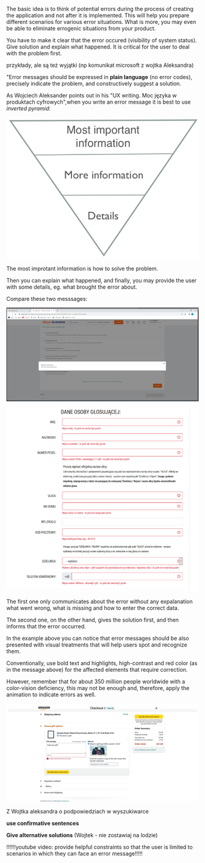 The basic idea is to think of potential errors during the process of creating the application and not after it is implemented. This will help you prepare different scenarios for various error situations. What is more, you may even be able to eliminate errogenic situations from your product.

You have to make it clear that the error occured (visibility of system status). 
Give solution and explain what happened. It is critical for the user to deal with the problem first. 

przykłady, ale są też wyjątki (np komunikat microsoft z wojtka Aleksandra)

"Error messages should be expressed in **plain language** (no error codes), precisely indicate the problem, and constructively suggest a solution.

As Wojciech Aleksander points out in his "UX writing. Moc języka w produktach cyfrowych",when you write an error message it is best to use *inverted pyramid*:

![pyramid](The-inverted-pyramid.png)

The most improtant information is how to solve the problem.

Then you can explain what happened, and finally, you may provide the user with some details, eg. what brought the error about.

Compare these two messsages:

![wrong_2](wrong_2.png)

![good_podpowiedzi](good_podpowiedzi.png)

The first one only communicates about the error without any expalanation what went wrong, what is missing and how to enter the correct data.

The second one, on the other hand,  gives the solution first, and then informs that the error occurred.

In the example above you can notice that error messages should be also presented with visual treatments that will help users spot and recognize them.

Conventionally, use bold text and highlights, high-contrast and red color (as in the message above) for the affected elements that require correction. 

However, remember that for about 350 million people worldwide with a color-vision deficiency, this may not be enough and, therefore, apply the animation to indicate errors as well.

![amazon](amazon.jpg)

Z Wojtka aleksandra o podpowiedziach w wyszukiwarce

**use confirmative sentences**

**Give alternative solutions** (Wojtek - nie zostawiaj na lodzie)


!!!!!!youtube video: provide helpful constraints so that the user is limited to scenarios in which they can face an error message!!!!!